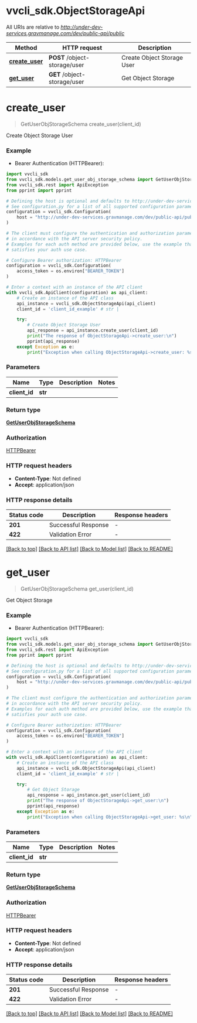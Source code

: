 # vvcli_sdk.ObjectStorageApi

All URIs are relative to *http://under-dev-services.gravmanage.com/dev/public-api/public*

Method | HTTP request | Description
------------- | ------------- | -------------
[**create_user**](ObjectStorageApi.md#create_user) | **POST** /object-storage/user | Create Object Storage User
[**get_user**](ObjectStorageApi.md#get_user) | **GET** /object-storage/user | Get Object Storage


# **create_user**
> GetUserObjStorageSchema create_user(client_id)

Create Object Storage User

### Example

* Bearer Authentication (HTTPBearer):

```python
import vvcli_sdk
from vvcli_sdk.models.get_user_obj_storage_schema import GetUserObjStorageSchema
from vvcli_sdk.rest import ApiException
from pprint import pprint

# Defining the host is optional and defaults to http://under-dev-services.gravmanage.com/dev/public-api/public
# See configuration.py for a list of all supported configuration parameters.
configuration = vvcli_sdk.Configuration(
    host = "http://under-dev-services.gravmanage.com/dev/public-api/public"
)

# The client must configure the authentication and authorization parameters
# in accordance with the API server security policy.
# Examples for each auth method are provided below, use the example that
# satisfies your auth use case.

# Configure Bearer authorization: HTTPBearer
configuration = vvcli_sdk.Configuration(
    access_token = os.environ["BEARER_TOKEN"]
)

# Enter a context with an instance of the API client
with vvcli_sdk.ApiClient(configuration) as api_client:
    # Create an instance of the API class
    api_instance = vvcli_sdk.ObjectStorageApi(api_client)
    client_id = 'client_id_example' # str | 

    try:
        # Create Object Storage User
        api_response = api_instance.create_user(client_id)
        print("The response of ObjectStorageApi->create_user:\n")
        pprint(api_response)
    except Exception as e:
        print("Exception when calling ObjectStorageApi->create_user: %s\n" % e)
```



### Parameters


Name | Type | Description  | Notes
------------- | ------------- | ------------- | -------------
 **client_id** | **str**|  | 

### Return type

[**GetUserObjStorageSchema**](GetUserObjStorageSchema.md)

### Authorization

[HTTPBearer](../README.md#HTTPBearer)

### HTTP request headers

 - **Content-Type**: Not defined
 - **Accept**: application/json

### HTTP response details

| Status code | Description | Response headers |
|-------------|-------------|------------------|
**201** | Successful Response |  -  |
**422** | Validation Error |  -  |

[[Back to top]](#) [[Back to API list]](../README.md#documentation-for-api-endpoints) [[Back to Model list]](../README.md#documentation-for-models) [[Back to README]](../README.md)

# **get_user**
> GetUserObjStorageSchema get_user(client_id)

Get Object Storage

### Example

* Bearer Authentication (HTTPBearer):

```python
import vvcli_sdk
from vvcli_sdk.models.get_user_obj_storage_schema import GetUserObjStorageSchema
from vvcli_sdk.rest import ApiException
from pprint import pprint

# Defining the host is optional and defaults to http://under-dev-services.gravmanage.com/dev/public-api/public
# See configuration.py for a list of all supported configuration parameters.
configuration = vvcli_sdk.Configuration(
    host = "http://under-dev-services.gravmanage.com/dev/public-api/public"
)

# The client must configure the authentication and authorization parameters
# in accordance with the API server security policy.
# Examples for each auth method are provided below, use the example that
# satisfies your auth use case.

# Configure Bearer authorization: HTTPBearer
configuration = vvcli_sdk.Configuration(
    access_token = os.environ["BEARER_TOKEN"]
)

# Enter a context with an instance of the API client
with vvcli_sdk.ApiClient(configuration) as api_client:
    # Create an instance of the API class
    api_instance = vvcli_sdk.ObjectStorageApi(api_client)
    client_id = 'client_id_example' # str | 

    try:
        # Get Object Storage
        api_response = api_instance.get_user(client_id)
        print("The response of ObjectStorageApi->get_user:\n")
        pprint(api_response)
    except Exception as e:
        print("Exception when calling ObjectStorageApi->get_user: %s\n" % e)
```



### Parameters


Name | Type | Description  | Notes
------------- | ------------- | ------------- | -------------
 **client_id** | **str**|  | 

### Return type

[**GetUserObjStorageSchema**](GetUserObjStorageSchema.md)

### Authorization

[HTTPBearer](../README.md#HTTPBearer)

### HTTP request headers

 - **Content-Type**: Not defined
 - **Accept**: application/json

### HTTP response details

| Status code | Description | Response headers |
|-------------|-------------|------------------|
**201** | Successful Response |  -  |
**422** | Validation Error |  -  |

[[Back to top]](#) [[Back to API list]](../README.md#documentation-for-api-endpoints) [[Back to Model list]](../README.md#documentation-for-models) [[Back to README]](../README.md)

